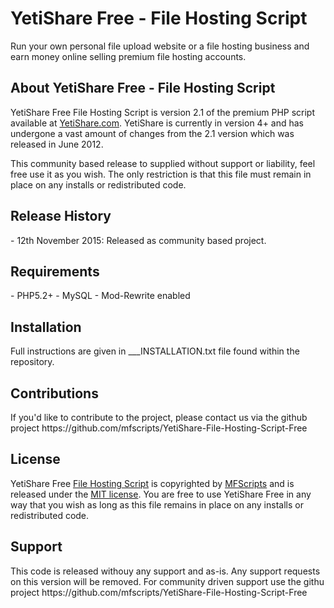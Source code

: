 <h1>YetiShare Free - File Hosting Script</h1>

Run your own personal file upload website or a file hosting business and earn money online selling premium file hosting accounts.

<h2>About YetiShare Free - File Hosting Script</h2>
YetiShare Free File Hosting Script is version 2.1 of the premium PHP script available at <a href="http://yetishare.com/">YetiShare.com</a>. YetiShare is currently in version 4+ and has undergone a vast amount of changes from the 2.1 version which was released in June 2012.

This community based release to supplied without support or liability, feel free use it as you wish. The only restriction is that this file must remain in place on any installs or redistributed code.

<h2>Release History</h2>
- 12th November 2015: Released as community based project.

<h2>Requirements</h2>
- PHP5.2+
- MySQL
- Mod-Rewrite enabled

<h2>Installation</h2>
Full instructions are given in ___INSTALLATION.txt file found within the repository.

<h2>Contributions</h2>
If you'd like to contribute to the project, please contact us via the github project https://github.com/mfscripts/YetiShare-File-Hosting-Script-Free

<h2>License</h2>
YetiShare Free <a href="http://yetishare.com/">File Hosting Script</a> is copyrighted by <a href="http://mfscripts.com/">MFScripts</a> and is released under the <a href="http://opensource.org/licenses/MIT">MIT license</a>. You are free to use YetiShare Free in any way that you wish as long as this file remains in place on any installs or redistributed code.

<h2>Support</h2>
This code is released withouy any support and as-is. Any support requests on this version will be removed. For community driven support use the githu project https://github.com/mfscripts/YetiShare-File-Hosting-Script-Free
